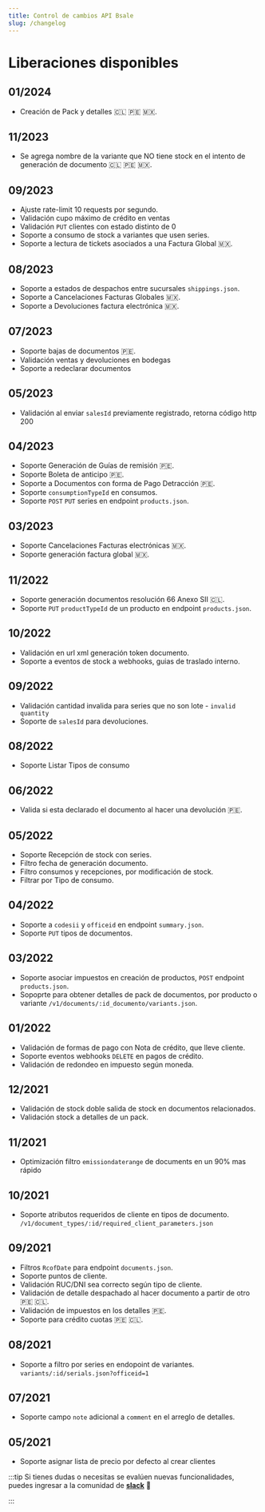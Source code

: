 ```yaml
---
title: Control de cambios API Bsale
slug: /changelog
---
```


# Liberaciones disponibles

## 01/2024
- Creación de Pack y detalles 🇨🇱 🇵🇪 🇲🇽.

## 11/2023
- Se agrega nombre de la variante que NO tiene stock en el intento de generación de documento 🇨🇱 🇵🇪 🇲🇽.

## 09/2023
- Ajuste rate-limit 10 requests por segundo.
- Validación cupo máximo de crédito en ventas
- Validación `PUT` clientes con estado distinto de 0
- Soporte a consumo de stock a variantes que usen series.
- Soporte a lectura de tickets asociados a una Factura Global 🇲🇽.

## 08/2023
- Soporte a estados de despachos entre sucursales `shippings.json`.
- Soporte a Cancelaciones Facturas Globales 🇲🇽.
- Soporte a Devoluciones factura electrónica 🇲🇽.

## 07/2023
- Soporte bajas de documentos 🇵🇪.
- Validación ventas y devoluciones en bodegas
- Soporte a redeclarar documentos

## 05/2023
- Validación al enviar `salesId` previamente registrado, retorna código http 200

## 04/2023
- Soporte Generación de Guías de remisión 🇵🇪.
- Soporte Boleta de anticipo 🇵🇪.
- Soporte a Documentos con forma de Pago Detracción 🇵🇪.
- Soporte `consumptionTypeId` en consumos.
- Soporte `POST` `PUT` series en endpoint `products.json`.

## 03/2023
- Soporte Cancelaciones Facturas electrónicas 🇲🇽.
- Soporte generación factura global 🇲🇽.

## 11/2022
- Soporte generación documentos resolución 66 Anexo SII 🇨🇱.
- Soporte `PUT` `productTypeId` de un producto en endpoint `products.json`.

## 10/2022
- Validación en url xml generación token documento.
- Soporte a  eventos de stock a webhooks, guias de traslado interno.

## 09/2022
- Validación cantidad invalida para series que no son lote - `invalid quantity`
- Soporte de `salesId` para devoluciones.

## 08/2022
- Soporte Listar Tipos de consumo

## 06/2022
- Valida si esta declarado el documento al hacer una devolución 🇵🇪.

## 05/2022
- Soporte Recepción de stock con series.
- Filtro fecha de generación documento.
- Filtro consumos y recepciones, por modificación de stock.
- Filtrar por Tipo de consumo.

## 04/2022
- Soporte a `codesii` y `officeid` en endpoint `summary.json`.
- Soporte `PUT` tipos de documentos.

## 03/2022
- Soporte asociar impuestos en creación de productos, `POST` endpoint `products.json`.
- Sopoprte para obtener detalles de pack de documentos, por producto o variante `/v1/documents/:id_documento/variants.json`.

## 01/2022
- Validación de formas de pago con Nota de crédito, que lleve cliente.
- Soporte eventos webhooks `DELETE` en pagos de crédito.
- Validación de redondeo en impuesto según moneda.

## 12/2021
- Validación de stock doble salida de stock en documentos relacionados.
- Validación stock a detalles de un pack.

## 11/2021
- Optimización filtro `emissiondaterange` de documents en un 90% mas rápido

## 10/2021
- Soporte atributos requeridos de cliente en tipos de documento.  `/v1/document_types/:id/required_client_parameters.json`

## 09/2021
- Filtros `RcofDate` para endpoint `documents.json`.
- Soporte puntos de cliente.
- Validación RUC/DNI sea correcto según tipo de cliente.
- Validación de detalle despachado al hacer documento a partir de otro  🇵🇪 🇨🇱.
- Validación de impuestos en los detalles 🇵🇪.
- Soporte para crédito cuotas 🇵🇪 🇨🇱.

## 08/2021
- Soporte a filtro por series en endopoint de variantes. `variants/:id/serials.json?officeid=1`

## 07/2021
- Soporte campo `note` adicional a `comment` en el arreglo de detalles.

## 05/2021
- Soporte asignar lista de precio por defecto al crear clientes 

:::tip
Si tienes dudas o necesitas se evalúen nuevas funcionalidades, puedes ingresar a la comunidad de [**slack**](https://join.slack.com/t/bsaledev/shared_invite/zt-1h1cqt05g-fqnTiREZYN8g47gf~caO5w) 👋

:::